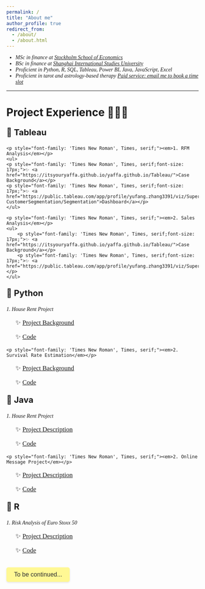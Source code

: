```yaml
---
permalink: /
title: "About me"
author_profile: true
redirect_from: 
  - /about/
  - /about.html
---
```


<div style="font-family: 'Times New Roman', Times, serif;">
    <ul>
        <li><em>MSc in finance at <a href="https://www.hhs.se">Stockholm School of Economics</a></em></li>
        <li><em>BSc in finance at <a href="http://sv.shisu.edu.cn">Shanghai International Studies University</a></em></li>
        <li><em>Proficient in Python, R, SQL, Tableau, Power BI, Java, JavaScript, Excel</em></li>
        <li><em>Proficient in tarot and astrology-based therapy <a href="mailto:yaffazhang87@gmail.com">Paid service: email me to book a time slot</a></em></li>
    </ul>
</div>

<hr />

<div>
    <h1>Project Experience 👩🏻‍💻</h1>
    <p style="font-size: 22px;"><strong>🐣 Tableau</strong></p>

    <p style="font-family: 'Times New Roman', Times, serif;"><em>1. RFM Analysis</em></p>
    <ul>
    <p style="font-family: 'Times New Roman', Times, serif;font-size: 17px;">✨ <a href="https://itsyouryaffa.github.io/yaffa.github.io/Tableau/">Case Background</a></p>
    <p style="font-family: 'Times New Roman', Times, serif;font-size: 17px;">✨ <a href="https://public.tableau.com/app/profile/yufang.zhang3391/viz/Superstore-CustomerSegmentation/Segmentation">Dashboard</a></p>
    </ul>

    <p style="font-family: 'Times New Roman', Times, serif;"><em>2. Sales Analysis</em></p>
    <ul>
        <p style="font-family: 'Times New Roman', Times, serif;font-size: 17px;">✨ <a href="https://itsyouryaffa.github.io/yaffa.github.io/Tableau/">Case Background</a></p>
        <p style="font-family: 'Times New Roman', Times, serif;font-size: 17px;">✨ <a href="https://public.tableau.com/app/profile/yufang.zhang3391/viz/Superstore_17141701306130/1">Dashboard</a></p>
    </ul>
</div>

<div>
    <p style="font-size: 22px;"><strong>🐣 Python</strong></p>
   <p style="font-family: 'Times New Roman', Times, serif;"><em>1. House Rent Project</em></p>
      <ul>
      <p style="font-family: 'Times New Roman', Times, serif;font-size: 17px;">✨ <a href="https://itsyouryaffa.github.io/yaffa.github.io/Python/">Project Background</a></p>
    <p style="font-family: 'Times New Roman', Times, serif;font-size: 17px;">✨ <a href="https://github.com/itsyouryaffa/code/blob/aa6a1f045003ff00fb67ee4a83fa4801237a46e2/HousePricePrediction.ipynb">Code</a></p>
      </ul>

         
  
    <p style="font-family: 'Times New Roman', Times, serif;"><em>2. Survival Rate Estimation</em></p>
 <ul>
          <p style="font-family: 'Times New Roman', Times, serif;font-size: 17px;">✨ <a href="https://itsyouryaffa.github.io/yaffa.github.io/Python/">Project Background</a></p>
    <p style="font-family: 'Times New Roman', Times, serif;font-size: 17px;">✨ <a href="https://github.com/itsyouryaffa/code/blob/aa6a1f045003ff00fb67ee4a83fa4801237a46e2/HospitalPatientsSurvivalPrediction.ipynb">Code</a></p>
 </ul>
    
</div>

<div>
    <p style="font-size: 22px;"><strong>🐣 Java</strong></p>
   <p style="font-family: 'Times New Roman', Times, serif;"><em>1. House Rent Project</em></p>
      <ul>
      <p style="font-family: 'Times New Roman', Times, serif;font-size: 17px;">✨ <a href="https://itsyouryaffa.github.io/yaffa.github.io/Java/">Project Description</a></p>
    <p style="font-family: 'Times New Roman', Times, serif;font-size: 17px;">✨ <a href="https://github.com/itsyouryaffa/code/tree/aa6a1f045003ff00fb67ee4a83fa4801237a46e2/House%20Rent%20Project">Code</a></p>
      </ul>

  
    <p style="font-family: 'Times New Roman', Times, serif;"><em>2. Online Message Project</em></p>
 <ul>
          <p style="font-family: 'Times New Roman', Times, serif;font-size: 17px;">✨ <a href="https://itsyouryaffa.github.io/yaffa.github.io/Java/">Project Description</a></p>
    <p style="font-family: 'Times New Roman', Times, serif;font-size: 17px;">✨ <a href="https://github.com/itsyouryaffa/code/tree/aa6a1f045003ff00fb67ee4a83fa4801237a46e2/Online%20Message%20Project">Code</a></p>
 </ul>
</div>

<div>
    <p style="font-size: 22px;"><strong>🐣 R</strong></p>
   <p style="font-family: 'Times New Roman', Times, serif;"><em>1. Risk Analysis of Euro Stoxx 50</em></p>
      <ul>
      <p style="font-family: 'Times New Roman', Times, serif;font-size: 17px;">✨ <a href="https://itsyouryaffa.github.io/yaffa.github.io/R/">Project Description</a></p>
    <p style="font-family: 'Times New Roman', Times, serif;font-size: 17px;">✨ <a href="https://github.com/itsyouryaffa/code/blob/aa6a1f045003ff00fb67ee4a83fa4801237a46e2/Stock%20Risk%20Management.Rmd">Code</a></p>
      </ul>
</div>

<br>
<button type="button" onclick="alert('Wow!! Let\'s have a good day!! 😊')" style="font-size: 16px; padding: 10px 20px; background-color: #FFF894; color: #333; border: none; border-radius: 5px; cursor: pointer; transition: background-color 0.3s; box-shadow: 0px 2px 4px rgba(0, 0, 0, 0.1);">
    To be continued...
</button>


